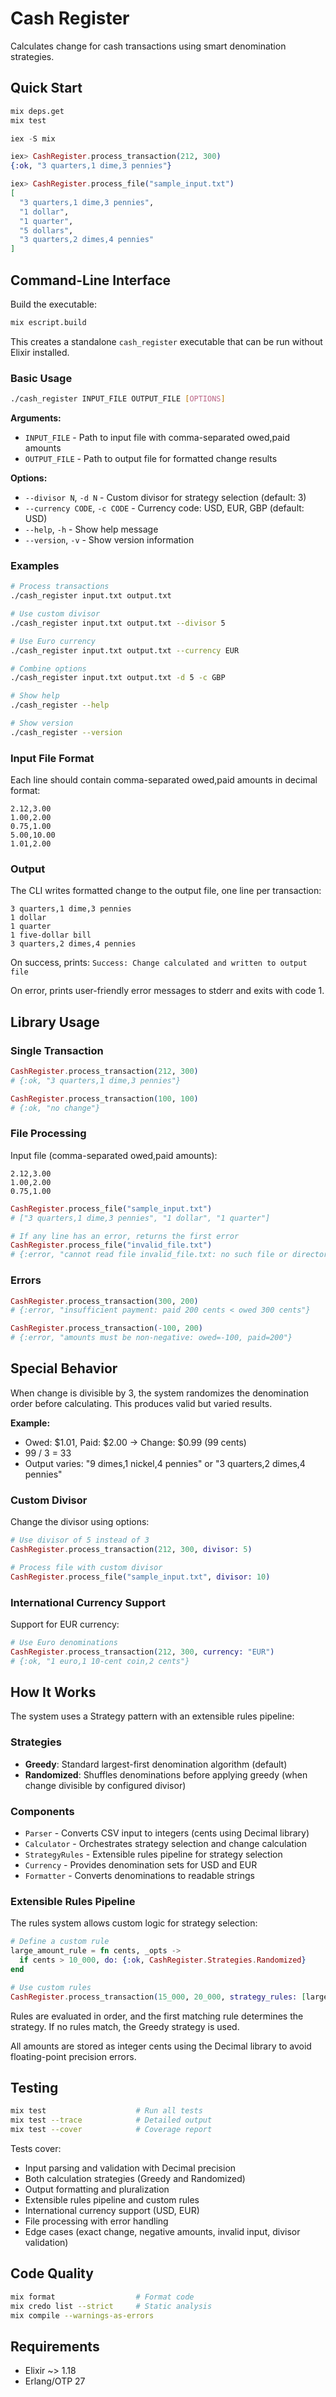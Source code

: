 # Cash Register

Calculates change for cash transactions using smart denomination strategies.

## Quick Start

```bash
mix deps.get
mix test
```

```elixir
iex -S mix

iex> CashRegister.process_transaction(212, 300)
{:ok, "3 quarters,1 dime,3 pennies"}

iex> CashRegister.process_file("sample_input.txt")
[
  "3 quarters,1 dime,3 pennies",
  "1 dollar",
  "1 quarter",
  "5 dollars",
  "3 quarters,2 dimes,4 pennies"
]
```

## Command-Line Interface

Build the executable:

```bash
mix escript.build
```

This creates a standalone `cash_register` executable that can be run without Elixir installed.

### Basic Usage

```bash
./cash_register INPUT_FILE OUTPUT_FILE [OPTIONS]
```

**Arguments:**
- `INPUT_FILE` - Path to input file with comma-separated owed,paid amounts
- `OUTPUT_FILE` - Path to output file for formatted change results

**Options:**
- `--divisor N`, `-d N` - Custom divisor for strategy selection (default: 3)
- `--currency CODE`, `-c CODE` - Currency code: USD, EUR, GBP (default: USD)
- `--help`, `-h` - Show help message
- `--version`, `-v` - Show version information

### Examples

```bash
# Process transactions
./cash_register input.txt output.txt

# Use custom divisor
./cash_register input.txt output.txt --divisor 5

# Use Euro currency
./cash_register input.txt output.txt --currency EUR

# Combine options
./cash_register input.txt output.txt -d 5 -c GBP

# Show help
./cash_register --help

# Show version
./cash_register --version
```

### Input File Format

Each line should contain comma-separated owed,paid amounts in decimal format:

```
2.12,3.00
1.00,2.00
0.75,1.00
5.00,10.00
1.01,2.00
```

### Output

The CLI writes formatted change to the output file, one line per transaction:

```
3 quarters,1 dime,3 pennies
1 dollar
1 quarter
1 five-dollar bill
3 quarters,2 dimes,4 pennies
```

On success, prints: `Success: Change calculated and written to output file`

On error, prints user-friendly error messages to stderr and exits with code 1.

## Library Usage

### Single Transaction

```elixir
CashRegister.process_transaction(212, 300)
# {:ok, "3 quarters,1 dime,3 pennies"}

CashRegister.process_transaction(100, 100)
# {:ok, "no change"}
```

### File Processing

Input file (comma-separated owed,paid amounts):

```
2.12,3.00
1.00,2.00
0.75,1.00
```

```elixir
CashRegister.process_file("sample_input.txt")
# ["3 quarters,1 dime,3 pennies", "1 dollar", "1 quarter"]

# If any line has an error, returns the first error
CashRegister.process_file("invalid_file.txt")
# {:error, "cannot read file invalid_file.txt: no such file or directory"}
```

### Errors

```elixir
CashRegister.process_transaction(300, 200)
# {:error, "insufficient payment: paid 200 cents < owed 300 cents"}

CashRegister.process_transaction(-100, 200)
# {:error, "amounts must be non-negative: owed=-100, paid=200"}
```

## Special Behavior

When change is divisible by 3, the system randomizes the denomination order before calculating. This produces valid but varied results.

**Example:**

- Owed: $1.01, Paid: $2.00 -> Change: $0.99 (99 cents)
- 99 / 3 = 33
- Output varies: "9 dimes,1 nickel,4 pennies" or "3 quarters,2 dimes,4 pennies"

### Custom Divisor

Change the divisor using options:

```elixir
# Use divisor of 5 instead of 3
CashRegister.process_transaction(212, 300, divisor: 5)

# Process file with custom divisor
CashRegister.process_file("sample_input.txt", divisor: 10)
```

### International Currency Support

Support for EUR currency:

```elixir
# Use Euro denominations
CashRegister.process_transaction(212, 300, currency: "EUR")
# {:ok, "1 euro,1 10-cent coin,2 cents"}
```

## How It Works

The system uses a Strategy pattern with an extensible rules pipeline:

### Strategies

- **Greedy**: Standard largest-first denomination algorithm (default)
- **Randomized**: Shuffles denominations before applying greedy (when change divisible by configured divisor)

### Components

- `Parser` - Converts CSV input to integers (cents using Decimal library)
- `Calculator` - Orchestrates strategy selection and change calculation
- `StrategyRules` - Extensible rules pipeline for strategy selection
- `Currency` - Provides denomination sets for USD and EUR
- `Formatter` - Converts denominations to readable strings

### Extensible Rules Pipeline

The rules system allows custom logic for strategy selection:

```elixir
# Define a custom rule
large_amount_rule = fn cents, _opts ->
  if cents > 10_000, do: {:ok, CashRegister.Strategies.Randomized}
end

# Use custom rules
CashRegister.process_transaction(15_000, 20_000, strategy_rules: [large_amount_rule])
```

Rules are evaluated in order, and the first matching rule determines the strategy. If no rules match, the Greedy strategy is used.

All amounts are stored as integer cents using the Decimal library to avoid floating-point precision errors.

## Testing

```bash
mix test                    # Run all tests
mix test --trace            # Detailed output
mix test --cover            # Coverage report
```

Tests cover:

- Input parsing and validation with Decimal precision
- Both calculation strategies (Greedy and Randomized)
- Output formatting and pluralization
- Extensible rules pipeline and custom rules
- International currency support (USD, EUR)
- File processing with error handling
- Edge cases (exact change, negative amounts, invalid input, divisor validation)

## Code Quality

```bash
mix format                  # Format code
mix credo list --strict     # Static analysis
mix compile --warnings-as-errors
```

## Requirements

- Elixir ~> 1.18
- Erlang/OTP 27
